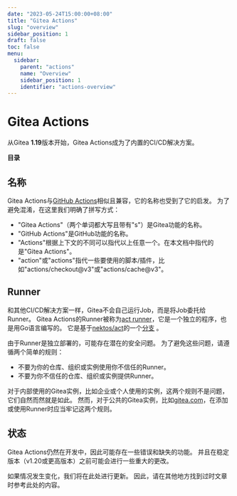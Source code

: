 ```yaml
---
date: "2023-05-24T15:00:00+08:00"
title: "Gitea Actions"
slug: "overview"
sidebar_position: 1
draft: false
toc: false
menu:
  sidebar:
    parent: "actions"
    name: "Overview"
    sidebar_position: 1
    identifier: "actions-overview"
---
```


# Gitea Actions

从Gitea **1.19**版本开始，Gitea Actions成为了内置的CI/CD解决方案。

**目录**

## 名称

Gitea Actions与[GitHub Actions](https://github.com/features/actions)相似且兼容，它的名称也受到了它的启发。
为了避免混淆，在这里我们明确了拼写方式：

- "Gitea Actions"（两个单词都大写且带有"s"）是Gitea功能的名称。
- "GitHub Actions"是GitHub功能的名称。
- "Actions"根据上下文的不同可以指代以上任意一个。在本文档中指代的是"Gitea Actions"。
- "action"或"actions"指代一些要使用的脚本/插件，比如"actions/checkout@v3"或"actions/cache@v3"。

## Runner

和其他CI/CD解决方案一样，Gitea不会自己运行Job，而是将Job委托给Runner。
Gitea Actions的Runner被称为[act runner](https://gitea.com/gitea/act_runner)，它是一个独立的程序，也是用Go语言编写的。
它是基于[nektos/act](http://github.com/nektos/act)的一个[分支](https://gitea.com/gitea/act) 。

由于Runner是独立部署的，可能存在潜在的安全问题。
为了避免这些问题，请遵循两个简单的规则：

- 不要为你的仓库、组织或实例使用你不信任的Runner。
- 不要为你不信任的仓库、组织或实例提供Runner。

对于内部使用的Gitea实例，比如企业或个人使用的实例，这两个规则不是问题，它们自然而然就是如此。
然而，对于公共的Gitea实例，比如[gitea.com](https://gitea.com)，在添加或使用Runner时应当牢记这两个规则。

## 状态

Gitea Actions仍然在开发中，因此可能存在一些错误和缺失的功能。
并且在稳定版本（v1.20或更高版本）之前可能会进行一些重大的更改。

如果情况发生变化，我们将在此处进行更新。
因此，请在其他地方找到过时文章时参考此处的内容。
